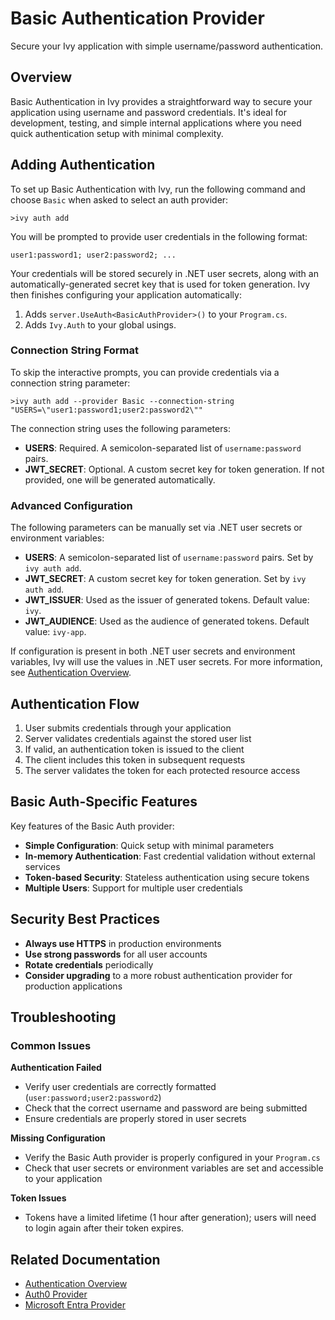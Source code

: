 # Basic Authentication Provider

<Ingress>
Secure your Ivy application with simple username/password authentication.
</Ingress>

## Overview

Basic Authentication in Ivy provides a straightforward way to secure your application using username and password credentials. It's ideal for development, testing, and simple internal applications where you need quick authentication setup with minimal complexity.

## Adding Authentication

To set up Basic Authentication with Ivy, run the following command and choose `Basic` when asked to select an auth provider:

```terminal
>ivy auth add
```

You will be prompted to provide user credentials in the following format:

```text
user1:password1; user2:password2; ...
```

Your credentials will be stored securely in .NET user secrets, along with an automatically-generated secret key that is used for token generation. Ivy then finishes configuring your application automatically:

1. Adds `server.UseAuth<BasicAuthProvider>()` to your `Program.cs`.
2. Adds `Ivy.Auth` to your global usings.

### Connection String Format

To skip the interactive prompts, you can provide credentials via a connection string parameter:

```terminal
>ivy auth add --provider Basic --connection-string "USERS=\"user1:password1;user2:password2\""
```

The connection string uses the following parameters:

- **USERS**: Required. A semicolon-separated list of `username:password` pairs.
- **JWT_SECRET**: Optional. A custom secret key for token generation. If not provided, one will be generated automatically.

### Advanced Configuration

The following parameters can be manually set via .NET user secrets or environment variables:

- **USERS**: A semicolon-separated list of `username:password` pairs. Set by `ivy auth add`.
- **JWT_SECRET**: A custom secret key for token generation. Set by `ivy auth add`.
- **JWT_ISSUER**: Used as the issuer of generated tokens. Default value: `ivy`.
- **JWT_AUDIENCE**: Used as the audience of generated tokens. Default value: `ivy-app`.

If configuration is present in both .NET user secrets and environment variables, Ivy will use the values in .NET user secrets. For more information, see [Authentication Overview](Overview.md).

## Authentication Flow

1. User submits credentials through your application
2. Server validates credentials against the stored user list
3. If valid, an authentication token is issued to the client
4. The client includes this token in subsequent requests
5. The server validates the token for each protected resource access

## Basic Auth-Specific Features

Key features of the Basic Auth provider:

- **Simple Configuration**: Quick setup with minimal parameters
- **In-memory Authentication**: Fast credential validation without external services
- **Token-based Security**: Stateless authentication using secure tokens
- **Multiple Users**: Support for multiple user credentials

## Security Best Practices

- **Always use HTTPS** in production environments
- **Use strong passwords** for all user accounts
- **Rotate credentials** periodically
- **Consider upgrading** to a more robust authentication provider for production applications

## Troubleshooting

### Common Issues

**Authentication Failed**
- Verify user credentials are correctly formatted (`user:password;user2:password2`)
- Check that the correct username and password are being submitted
- Ensure credentials are properly stored in user secrets

**Missing Configuration**
- Verify the Basic Auth provider is properly configured in your `Program.cs`
- Check that user secrets or environment variables are set and accessible to your application

**Token Issues**
- Tokens have a limited lifetime (1 hour after generation); users will need to login again after their token expires.

## Related Documentation

- [Authentication Overview](Overview.md)
- [Auth0 Provider](Auth0.md)
- [Microsoft Entra Provider](MicrosoftEntra.md)
